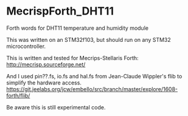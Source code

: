 # MecrispForth_DHT11
Forth words for DHT11 temperature and humidity module

This was written on an STM32f103, but should run on any STM32 microcontroller.

This is written and tested for Mecrips-Stellaris Forth:
http://mecrisp.sourceforge.net/

And I used pin??.fs, io.fs and hal.fs from Jean-Claude Wippler's flib to simplify the hardware access. 
https://git.jeelabs.org/jcw/embello/src/branch/master/explore/1608-forth/flib/

Be aware this is still experimental code.
